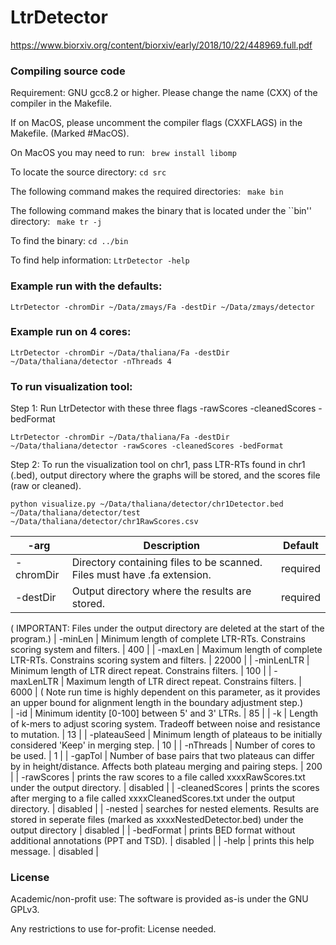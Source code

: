 # LtrDetector

https://www.biorxiv.org/content/biorxiv/early/2018/10/22/448969.full.pdf



### Compiling source code

Requirement: GNU gcc8.2 or higher. Please change the name (CXX) of the compiler 
	in the Makefile. 

If on MacOS, please uncomment the compiler flags (CXXFLAGS) in the Makefile. (Marked #MacOS). 

On MacOS you may need to run:
	``` brew install libomp```

To locate the source directory:
	``` cd src	```

The following command makes the required directories: 
	``` make bin```

The following command makes the binary that is located under the ``bin'' directory:
	``` make tr -j```

To find the binary:
	```cd ../bin```

To find help information:
``` LtrDetector -help ```
  

### Example run with the defaults:

```LtrDetector -chromDir ~/Data/zmays/Fa -destDir ~/Data/zmays/detector```

### Example run on 4 cores:

```LtrDetector -chromDir ~/Data/thaliana/Fa -destDir ~/Data/thaliana/detector -nThreads 4```


### To run visualization tool:

Step 1: Run LtrDetector with these three flags -rawScores -cleanedScores -bedFormat 
  
```LtrDetector -chromDir ~/Data/thaliana/Fa -destDir ~/Data/thaliana/detector -rawScores -cleanedScores -bedFormat```

Step 2: To run the visualization tool on chr1, pass LTR-RTs found in chr1 (.bed), output directory where the graphs will be stored, and the scores file (raw or cleaned).
  
 ```python visualize.py ~/Data/thaliana/detector/chr1Detector.bed ~/Data/thaliana/detector/test ~/Data/thaliana/detector/chr1RawScores.csv```

| -arg     | Description | Default |
| ---------------- | ----------- | ------- |
| -chromDir | Directory containing files to be scanned. Files must have .fa extension. | required |
| -destDir | Output directory where the results are stored. | required |
( IMPORTANT: Files under the output directory are deleted at the start of the program.)
| -minLen | Minimum length of complete LTR-RTs. Constrains scoring system and filters. | 400 |
| -maxLen |  Maximum length of complete LTR-RTs. Constrains scoring system and filters. | 22000 |
| -minLenLTR | Minimum length of LTR direct repeat. Constrains filters. | 100 |
| -maxLenLTR | Maximum length of LTR direct repeat. Constrains filters. | 6000 |
( Note run time is highly dependent on this parameter, as it provides an upper bound for alignment length in the boundary adjustment step.)               
| -id | Minimum identity [0-100] between 5' and 3' LTRs. | 85 |
| -k  | Length of k-mers to adjust scoring system. Tradeoff between noise and resistance to mutation. | 13 |
| -plateauSeed | Minimum length of plateaus to be initially considered 'Keep' in merging step. | 10 |
| -nThreads | Number of cores to be used. | 1 |
| -gapTol | Number of base pairs that two plateaus can differ by in height/distance. Affects both plateau merging and pairing steps. | 200 |
| -rawScores | prints the raw scores to a file called xxxxRawScores.txt under the output directory. | disabled |
| -cleanedScores | prints the scores after merging to a file called xxxxCleanedScores.txt under the output directory. | disabled |
| -nested | searches for nested elements. Results are stored in seperate files (marked as xxxxNestedDetector.bed) under the output directory | disabled |
| -bedFormat | prints BED format without additional annotations (PPT and TSD). | disabled |
| -help | prints this help message. | disabled |
	

### License

Academic/non-profit use: The software is provided as-is under the GNU GPLv3.

Any restrictions to use for-profit: License needed.
